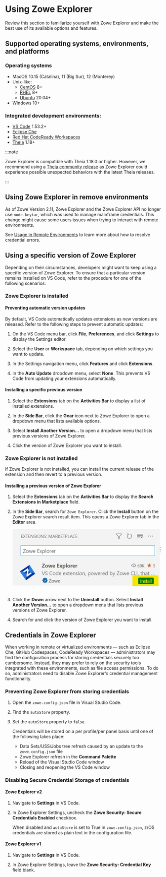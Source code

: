 # Using Zowe Explorer

Review this section to familiarize yourself with Zowe Explorer and make the best use of its available options and features.

## Supported operating systems, environments, and platforms

### Operating systems

- MacOS 10.15 (Catalina), 11 (Big Sur), 12 (Monterey)
- Unix-like:
   - [CentOS](https://www.centos.org/) 8+
   - [RHEL](https://www.redhat.com/en/technologies/linux-platforms/enterprise-linux) 8+
   - [Ubuntu](https://ubuntu.com/) 20.04+
- Windows 10+

### Integrated development environments:

- [VS Code](https://code.visualstudio.com/) 1.53.2+
- [Eclipse Che](https://www.eclipse.org/che/)
- [Red Hat CodeReady Workspaces](https://www.redhat.com/en/technologies/jboss-middleware/codeready-workspaces)
- [Theia](https://theia-ide.org/) 1.18+

:::note
   
Zowe Explorer is compatible with Theia 1.18.0 or higher. However, we recommend using a [Theia community release](https://theia-ide.org/releases/) as Zowe Explorer could experience possible unexpected behaviors with the latest Theia releases.

:::

## Using Zowe Explorer in remove environments

As of Zowe Version 2.11, Zowe Explorer and the Zowe Explorer API no longer use `node-keytar`, which was used to manage mainframe credentials. This change might cause some users issues when trying to interact with remote environments.

See [Usage in Remote Environments](https://github.com/zowe/vscode-extension-for-zowe/wiki/Usage-in-Remote-Environments) to learn more about how to resolve credential errors.

## Using a specific version of Zowe Explorer

Depending on their circumstances, developers might want to keep using a specific version of Zowe Explorer. To ensure that a particular version remains installed on VS Code, refer to the procedure for one of the following scenarios:

### Zowe Explorer is installed

#### **Preventing automatic version updates**

By default, VS Code automatically updates extensions as new versions are released. Refer to the following steps to prevent automatic updates:

1. On the VS Code menu bar, click **File**, **Preferences**, and click **Settings** to display the Settings editor.

2. Select the **User** or **Workspace** tab, depending on which settings you want to update.
3. In the Settings navigation menu, click **Features** and click **Extensions**.
4. In the **Auto Update** dropdown menu, select **None**. This prevents VS Code from updating your extensions automatically.

#### **Installing a specific previous version**

1. Select the **Extensions** tab on the **Activities Bar** to display a list of installed extensions.

2. In the **Side Bar**, click the **Gear** icon next to Zowe Explorer to open a dropdown menu that lists available options.
3. Select **Install Another Version…** to open a dropdown menu that lists previous versions of Zowe Explorer.
4. Click the version of Zowe Explorer you want to install.

### Zowe Explorer is not installed

If Zowe Explorer is not installed, you can install the current release of the extension and then revert to a previous version.

#### **Installing a previous version of Zowe Explorer**

1. Select the **Extensions** tab on the **Activities Bar** to display the **Search Extensions in Marketplace** field.
2. In the **Side Bar**, search for `Zowe Explorer`. Click the **Install** button on the Zowe Explorer search result item. This opens a Zowe Explorer tab in the **Editor** area.

   ![Zowe Explorer search result item](../images/ze/ZE-zowe-explorer-result-item.jpg "Zowe Explorer search result item")
<br/><br/>

3. Click the **Down** arrow next to the **Uninstall** button. Select **Install Another Version…** to open a dropdown menu that lists previous versions of Zowe Explorer.
4. Search for and click the version of Zowe Explorer you want to install.

## Credentials in Zowe Explorer

When working in remote or virtualized environments &mdash; such as Eclipse Che, GitHub Codespaces, CodeReady Workspaces &mdash; administrators may find the configuration process for storing credentials securely too cumbersome. Instead, they may prefer to rely on the security tools integrated with these environments, such as file access permissions. To do so, administrators need to disable Zowe Explorer's credential management functionality.

### Preventing Zowe Explorer from storing credentials

1. Open the `zowe.config.json` file in Visual Studio Code.

2. Find the `autoStore` property.
3. Set the `autoStore` property to `false`.

   Credentials will be stored on a per profile/per panel basis until one of the following takes place:

   - Data Sets/USS/Jobs tree refresh caused by an update to the `zowe.config.json` file
   - Zowe Explorer refresh in the **Command Palette**
   - Reload of the Visual Studio Code window
   - Closing and reopening the VS Code window

### Disabling Secure Credential Storage of credentials

#### Zowe Explorer v2

1. Navigate to **Settings** in VS Code.

2. In Zowe Explorer Settings, uncheck the **Zowe Security: Secure Credentials Enabled** checkbox.

   When disabled and `autoStore` is set to True in `zowe.config.json`, z/OS credentials are stored as plain text in the configuration file.

#### Zowe Explorer v1

1. Navigate to **Settings** in VS Code.

2. In Zowe Explorer Settings, leave the **Zowe Security: Credential Key** field blank.
